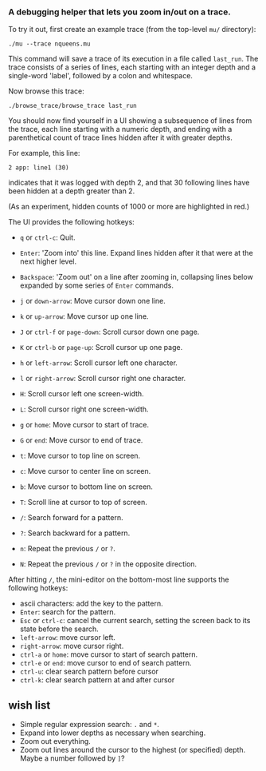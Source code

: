 ### A debugging helper that lets you zoom in/out on a trace.

To try it out, first create an example trace (from the top-level `mu/`
directory):

  ```shell
  ./mu --trace nqueens.mu
  ```

This command will save a trace of its execution in a file called `last_run`.
The trace consists of a series of lines, each starting with an integer depth
and a single-word 'label', followed by a colon and whitespace.

Now browse this trace:

  ```shell
  ./browse_trace/browse_trace last_run
  ```

You should now find yourself in a UI showing a subsequence of lines from the
trace, each line starting with a numeric depth, and ending with a parenthetical
count of trace lines hidden after it with greater depths.

For example, this line:

  ```
  2 app: line1 (30)
  ```

indicates that it was logged with depth 2, and that 30 following lines have
been hidden at a depth greater than 2.

(As an experiment, hidden counts of 1000 or more are highlighted in red.)

The UI provides the following hotkeys:

* `q` or `ctrl-c`: Quit.

* `Enter`: 'Zoom into' this line. Expand lines hidden after it that were at
  the next higher level.

* `Backspace`: 'Zoom out' on a line after zooming in, collapsing lines below
  expanded by some series of `Enter` commands.

* `j` or `down-arrow`: Move cursor down one line.
* `k` or `up-arrow`: Move cursor up one line.
* `J` or `ctrl-f` or `page-down`: Scroll cursor down one page.
* `K` or `ctrl-b` or `page-up`: Scroll cursor up one page.
* `h` or `left-arrow`: Scroll cursor left one character.
* `l` or `right-arrow`: Scroll cursor right one character.
* `H`: Scroll cursor left one screen-width.
* `L`: Scroll cursor right one screen-width.

* `g` or `home`: Move cursor to start of trace.
* `G` or `end`: Move cursor to end of trace.

* `t`: Move cursor to top line on screen.
* `c`: Move cursor to center line on screen.
* `b`: Move cursor to bottom line on screen.
* `T`: Scroll line at cursor to top of screen.

* `/`: Search forward for a pattern.
* `?`: Search backward for a pattern.
* `n`: Repeat the previous `/` or `?`.
* `N`: Repeat the previous `/` or `?` in the opposite direction.

After hitting `/`, the mini-editor on the bottom-most line supports the
following hotkeys:
* ascii characters: add the key to the pattern.
* `Enter`: search for the pattern.
* `Esc` or `ctrl-c`: cancel the current search, setting the screen back
  to its state before the search.
* `left-arrow`: move cursor left.
* `right-arrow`: move cursor right.
* `ctrl-a` or `home`: move cursor to start of search pattern.
* `ctrl-e` or `end`: move cursor to end of search pattern.
* `ctrl-u`: clear search pattern before cursor
* `ctrl-k`: clear search pattern at and after cursor

## wish list

* Simple regular expression search: `.` and `*`.
* Expand into lower depths as necessary when searching.
* Zoom out everything.
* Zoom out lines around the cursor to the highest (or specified) depth.
  Maybe a number followed by `]`?
